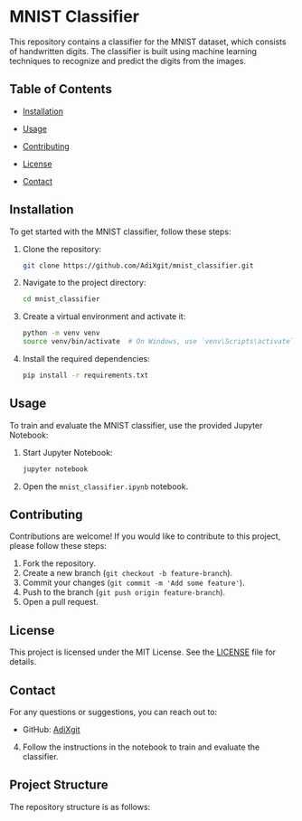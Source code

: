 # MNIST Classifier

This repository contains a classifier for the MNIST dataset, which consists of handwritten digits. The classifier is built using machine learning techniques to recognize and predict the digits from the images.

## Table of Contents

- [Installation](#installation)
- [Usage](#usage)

- [Contributing](#contributing)
- [License](#license)
- [Contact](#contact)

## Installation

To get started with the MNIST classifier, follow these steps:

1. Clone the repository:
    ```bash
    git clone https://github.com/AdiXgit/mnist_classifier.git
    ```

2. Navigate to the project directory:
    ```bash
    cd mnist_classifier
    ```

3. Create a virtual environment and activate it:
    ```bash
    python -m venv venv
    source venv/bin/activate  # On Windows, use `venv\Scripts\activate`
    ```

4. Install the required dependencies:
    ```bash
    pip install -r requirements.txt
    ```

## Usage

To train and evaluate the MNIST classifier, use the provided Jupyter Notebook:

1. Start Jupyter Notebook:
    ```bash
    jupyter notebook
    ```

2. Open the `mnist_classifier.ipynb` notebook.


## Contributing

Contributions are welcome! If you would like to contribute to this project, please follow these steps:

1. Fork the repository.
2. Create a new branch (`git checkout -b feature-branch`).
3. Commit your changes (`git commit -m 'Add some feature'`).
4. Push to the branch (`git push origin feature-branch`).
5. Open a pull request.

## License

This project is licensed under the MIT License. See the [LICENSE](LICENSE) file for details.

## Contact

For any questions or suggestions, you can reach out to:

- GitHub: [AdiXgit](https://github.com/AdiXgit)

4. Follow the instructions in the notebook to train and evaluate the classifier.

## Project Structure

The repository structure is as follows:
